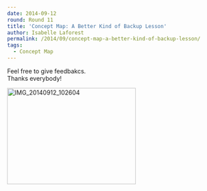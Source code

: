 ```yaml
---
date: 2014-09-12
round: Round 11
title: 'Concept Map: A Better Kind of Backup Lesson'
author: Isabelle Laforest
permalink: /2014/09/concept-map-a-better-kind-of-backup-lesson/
tags:
  - Concept Map
---
```

Feel free to give feedbakcs.  
Thanks everybody!

[<img class="alignnone size-medium wp-image-8615" alt="IMG_20140912_102604" src="http://files.software-carpentry.org/training-course/2014/09/IMG_20140912_1026041-300x225.jpg" width="300" height="225" />][1]

 [1]: http://files.software-carpentry.org/training-course/2014/09/IMG_20140912_1026041.jpg
